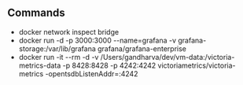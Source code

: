 ## Commands

- docker network inspect bridge
- docker run -d -p 3000:3000 --name=grafana -v grafana-storage:/var/lib/grafana grafana/grafana-enterprise
- docker run -it --rm -d -v /Users/gandharva/dev/vm-data:/victoria-metrics-data -p 8428:8428 -p 4242:4242 victoriametrics/victoria-metrics -opentsdbListenAddr=:4242